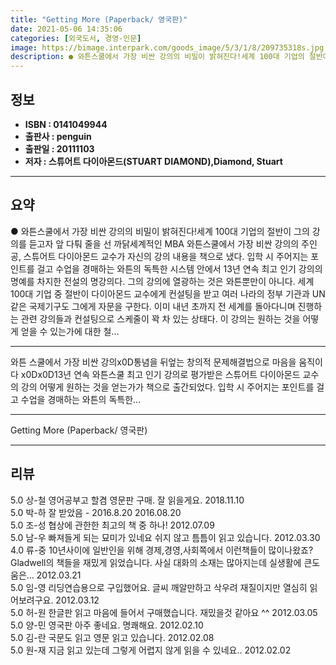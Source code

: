 ```yaml
---
title: "Getting More (Paperback/ 영국판)"
date: 2021-05-06 14:35:06
categories: [외국도서, 경영-인문]
image: https://bimage.interpark.com/goods_image/5/3/1/8/209735318s.jpg
description: ● 와튼스쿨에서 가장 비싼 강의의 비밀이 밝혀진다!세계 100대 기업의 절반이 그의 강의를 듣고자 앞 다퉈 줄을 선 까닭세계적인 MBA 와튼스쿨에서 가장 비싼 강의의 주인공, 스튜어트 다이아몬드 교수가 자신의 강의 내용을 책으로 냈다. 입학 시 주어지는 포인트를 걸고 수업을 경매하는
---
```


## **정보**

- **ISBN : 0141049944**
- **출판사 : penguin**
- **출판일 : 20111103**
- **저자 : 스튜어트 다이아몬드(STUART DIAMOND),Diamond, Stuart**

------



## **요약**

●  와튼스쿨에서 가장 비싼 강의의 비밀이 밝혀진다!세계 100대 기업의 절반이 그의 강의를 듣고자 앞 다퉈 줄을 선 까닭세계적인 MBA 와튼스쿨에서 가장 비싼 강의의 주인공, 스튜어트 다이아몬드 교수가 자신의 강의 내용을 책으로 냈다. 입학 시 주어지는 포인트를 걸고 수업을 경매하는 와튼의 독특한 시스템 안에서 13년 연속 최고 인기 강의의 명예를 차지한 전설의 명강의다. 그의 강의에 열광하는 것은 와튼뿐만이 아니다. 세계 100대 기업 중 절반이 다이아몬드 교수에게 컨설팅을 받고 여러 나라의 정부 기관과 UN 같은 국제기구도 그에게 자문을 구한다. 이미 내년 초까지 전 세계를 돌아다니며 진행하는 관련 강의들과 컨설팅으로 스케줄이 꽉 차 있는 상태다. 이 강의는 원하는 것을 어떻게 얻을 수 있는가에 대한 철...

------

와튼 스쿨에서 가장 비싼 강의x0D통념을 뒤엎는 창의적 문제해결법으로 마음을 움직이다 x0Dx0D13년 연속 와튼스쿨 최고 인기 강의로 평가받은 스튜어트 다이아몬드 교수의 강의 어떻게 원하는 것을 얻는가가 책으로 출간되었다. 입학 시 주어지는 포인트를 걸고 수업을 경매하는 와튼의 독특한... 

------


Getting More (Paperback/ 영국판) 

------


## **리뷰** 

5.0 상-철 영어공부고 할겸 영문판 구매. 잘 읽을게요.  2018.11.10 <br/>5.0 박-하 잘 받았음 - 2016.8.20 2016.08.20 <br/>5.0 조-성 협상에 관한한 최고의 책 중 하나! 2012.07.09 <br/>5.0 남-우 빠져들게 되는 묘미가 있네요 쉬지 않고 틈틈이 읽고 있습니다. 2012.03.30 <br/>4.0 류-중 10년사이에 일반인을 위해 경제,경영,사회쪽에서 이런책들이 많이나왔죠?  Gladwell의 책들을 재밌게 읽었습니다. 사실 대화의 소재는 많아지는데 실생활에 큰도움은... 2012.03.21 <br/>5.0 임-영 리딩연습용으로 구입했어요. 글씨 깨알만하고 삭우려 재질이지만 열심히 읽어보려구요. 2012.03.12 <br/>5.0 허-원 한글판 읽고 마음에 들어서 구매했습니다. 재밌을것 같아요 ^^ 2012.03.05 <br/>5.0 양-민 영국판 아주 좋네요. 명쾌해요. 2012.02.10 <br/>5.0 김-란 국문도 읽고 영문 읽고 있습니다. 2012.02.08 <br/>5.0 원-재 지금 읽고 있는데 그렇게 어렵지 않게 읽을 수 있네요.. 2012.02.02 <br/>